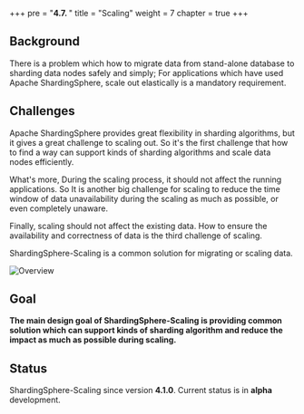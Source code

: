 +++
pre = "<b>4.7. </b>"
title = "Scaling"
weight = 7
chapter = true
+++

## Background

There is a problem which how to migrate data from stand-alone database to sharding data nodes safely and simply;
For applications which have used Apache ShardingSphere, scale out elastically is a mandatory requirement.

## Challenges

Apache ShardingSphere provides great flexibility in sharding algorithms, but it gives a great challenge to scaling out.
So it's the first challenge that how to find a way can support kinds of sharding algorithms and scale data nodes efficiently.

What's more, During the scaling process, it should not affect the running applications. 
So It is another big challenge for scaling to reduce the time window of data unavailability during the scaling as much as possible, or even completely unaware.

Finally, scaling should not affect the existing data. How to ensure the availability and correctness of data is the third challenge of scaling.

ShardingSphere-Scaling is a common solution for migrating or scaling data.

![Overview](https://shardingsphere.apache.org/document/current/img/scaling/overview_v2.png)

## Goal

**The main design goal of ShardingSphere-Scaling is providing common solution which can support kinds of sharding algorithm and reduce the impact as much as possible during scaling.**

## Status

ShardingSphere-Scaling since version **4.1.0**.
Current status is in **alpha** development.
